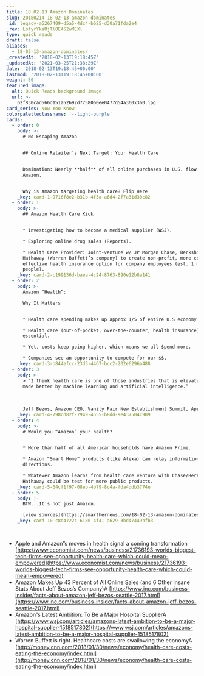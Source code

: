 ```yaml
---
title: 18.02.13 Amazon Dominates
slug: 20180214-18-02-13-amazon-dominates
_id: legacy-a5267409-d5a5-4dc4-b625-d30a71fda2e4
_rev: LotyrYkaRjTl0E452wMEXl
type: quick_reads
draft: false
aliases:
  - 18-02-13-amazon-dominates/
_createdAt: '2018-02-13T19:18:45Z'
_updatedAt: '2021-03-25T21:38:29Z'
date: '2018-02-13T19:18:45+00:00'
lastmod: '2018-02-13T19:18:45+00:00'
weight: 50
featured_image:
  alt: Quick Reads background image
  url: >-
    62f830cad566d151a52692d7758060ee0477d54a360x360.jpg
card_series: Now You Know
colorpaletteclassname: '--light-purple'
cards:
  - order: 0
    body: >-
      # No Escaping Amazon


      ## Online Retailer’s Next Target: Your Health Care


      Domination: Nearly **half** of all online purchases in U.S. flow through
      Amazon.


      Why is Amazon targeting health care? Flip Here
    _key: card-1-9716f8e2-b31b-4f3a-a6d4-2f7a31d30c82
  - order: 1
    body: >-
      ## Amazon Health Care Kick


      * Investigating how to become a medical supplier (WSJ).

      * Exploring online drug sales (Reports).

      * Health Care Provider: Joint-venture w/ JP Morgan Chase, Berkshire
      Hathaway (Warren Buffett’s company) to create non-profit, more cost
      effective health insurance option for company employees (est. 1 million
      people).
    _key: card-2-c199136d-baea-4c24-8763-890e12b8a141
  - order: 2
    body: >-
      Amazon “Health”:  

      Why It Matters 


      * Health care spending makes up approx 1/5 of entire U.S economy.

      * Health care (out-of-pocket, over-the-counter, health insurance) =
      essential.

      * Yet, costs keep going higher, which means we all $pend more.

      * Companies see an opportunity to compete for our $$.
    _key: card-3-b844efcc-23d3-4467-bcc2-202e6296a488
  - order: 3
    body: >-
      > “I think health care is one of those industries that is elevated and
      made better by machine learning and artificial intelligence.”  
        
        
        
      Jeff Bezos, Amazon CEO, Vanity Fair New Establishment Summit, April 2017
    _key: card-4-798cd82f-7949-4555-b8dd-9e437504c909
  - order: 4
    body: >-
      # Would you “Amazon” your health?


      * More than half of all American households have Amazon Prime.

      * Amazon “Smart Home” products (like Alexa) can relay information, give
      directions.

      * Whatever Amazon learns from health care venture with Chase/Berkshire
      Hathaway could be test for more public products.
    _key: card-5-64cf1f97-08eb-4b79-8c4a-fda4ddb3774e
  - order: 5
    body: |-
      BTW...It's not just Amazon.

      [view sources](https://smarthernews.com/18-02-13-amazon-dominates/)
    _key: card-10-c8d4722c-6180-4f41-a629-3bd47449bfb3

---
```

* Apple and Amazon”s moves in health signal a coming transformation [https://www.economist.com/news/business/21736193-worlds-biggest-tech-firms-see-opportunity-health-care-which-could-mean-empowered](https://www.economist.com/news/business/21736193-worlds-biggest-tech-firms-see-opportunity-health-care-which-could-mean-empowered)
* Amazon Makes Up 43 Percent of All Online Sales (and 6 Other Insane Stats About Jeff Bezos’s Company)A [https://www.inc.com/business-insider/facts-about-amazon-jeff-bezos-seattle-2017.html](https://www.inc.com/business-insider/facts-about-amazon-jeff-bezos-seattle-2017.html)
* Amazon”s Latest Ambition: To Be a Major Hospital SupplierA [https://www.wsj.com/articles/amazons-latest-ambition-to-be-a-major-hospital-supplier-1518517802](https://www.wsj.com/articles/amazons-latest-ambition-to-be-a-major-hospital-supplier-1518517802)
* Warren Buffett is right. Healthcare costs are swallowing the economyA [http://money.cnn.com/2018/01/30/news/economy/health-care-costs-eating-the-economy/index.html](http://money.cnn.com/2018/01/30/news/economy/health-care-costs-eating-the-economy/index.html)